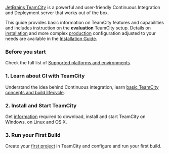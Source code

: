 [//]: # (title: Getting Started with TeamCity)
[//]: # (auxiliary-id: Getting Started with TeamCity)

[JetBrains TeamCity](https://www.jetbrains.com/teamcity/) is a powerful and user\-friendly Continuous Integration and Deployment server that works out of the box.  

This guide provides basic information on TeamCity features and capabilities and includes instruction on the __evaluation__ TeamCity setup. Details on [installation](installing-and-configuring-the-teamcity-server.md) and more complex [production](installing-and-configuring-the-teamcity-server.md) configuration adjusted to your needs are available in the [Installation Guide](installation-and-upgrade.md).

### Before you start

Check the full list of [Supported platforms and environments](supported-platforms-and-environments.md).

### 1. Learn about CI with TeamCity

Understand the idea behind Continuous integration, learn [basic TeamCity concepts and build lifecycle](continuous-integration-with-teamcity.md).

### 2. Install and Start TeamCity

Get [information](installation-quick-start.md) required to download, install and start TeamCity on Windows, on Linux and OS X.

### 3. Run your First Build

Create your [first project](configure-and-run-your-first-build.md) in TeamCity and configure and run your first build.
